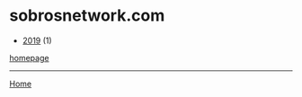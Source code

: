 # sobrosnetwork.com

  * [2019](./sobrosnetwork-com-2019.md) (1)

[homepage](https://www.sobrosnetwork.com/)

----

[Home](../index.md)
